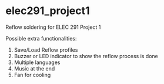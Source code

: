 



















# elec291_project1
Reflow soldering for ELEC 291 Project 1

Possible extra functionalities:
1. Save/Load Reflow profiles
2. Buzzer or LED indicator to show the reflow process is done
3. Multiple languages   
4. Music at the end
5. Fan for cooling